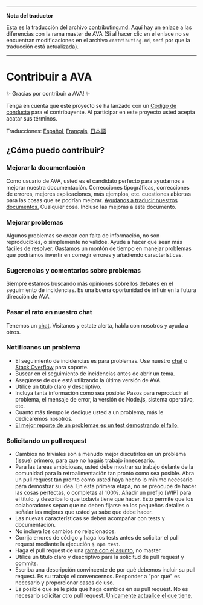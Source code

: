 ___
**Nota del traductor**

Esta es la traducción del archivo [contributing.md](https://github.com/sindresorhus/ava/blob/master/contributing.md). Aquí hay un [enlace](https://github.com/sindresorhus/ava/compare/d72723b9154f992b62b1e995bd7756cb93e7674c...master#diff-cc4aac3e9be04e0413c9520f223b493c) a las diferencias con la rama master de AVA (Si al hacer clic en el enlace no se encuentran modificaciones en el archivo `contributing.md`, será por que la traducción está actualizada).
___
# Contribuir a AVA

✨ Gracias por contribuir a AVA! ✨

Tenga en cuenta que este proyecto se ha lanzado con un [Código de conducta](code-of-conduct.md) para el contribuyente. Al participar en este proyecto usted acepta acatar sus términos.

Traducciones: [Español](https://github.com/sindresorhus/ava-docs/blob/master/es_ES/contributing.md), [Français](https://github.com/sindresorhus/ava-docs/blob/master/fr_FR/contributing.md), [日本語](https://github.com/sindresorhus/ava-docs/blob/master/ja_JP/contributing.md)

## ¿Cómo puedo contribuir?

### Mejorar la documentación

Como usuario de AVA, usted es el candidato perfecto para ayudarnos a mejorar nuestra documentación. Correcciones tipográficas, correcciones de errores, mejores explicaciones, más ejemplos, etc. cuestiones abiertas para las cosas que se podrían mejorar. [Ayudanos a traducir nuestros documentos.](https://github.com/sindresorhus/ava-docs) Cualquier cosa. Incluso las mejoras a este documento.

### Mejorar problemas

Algunos problemas se crean con falta de información, no son reproducibles, o simplemente no válidos. Ayude a hacer que sean más fáciles de resolver. Gastamos un montón de tiempo en manejar problemas que podríamos invertir en corregir errores y añadiendo características.

### Sugerencias y comentarios sobre problemas

Siempre estamos buscando más opiniones sobre los debates en el seguimiento de incidencias. Es una buena oportunidad de influir en la futura dirección de AVA.

### Pasar el rato en nuestro chat

Tenemos un [chat](https://gitter.im/sindresorhus/ava). Visitanos y estate alerta, habla con nosotros y ayuda a otros.

### Notificanos un problema

- El seguimiento de incidencias es para problemas. Use nuestro [chat](https://gitter.im/sindresorhus/ava) o [Stack Overflow](https://stackoverflow.com/questions/tagged/ava) para soporte.
- Buscar en el seguimiento de incidencias antes de abrir un tema.
- Asegúrese de que está utilizando la última versión de AVA.
- Utilice un título claro y descriptivo.
- Incluya tanta información como sea posible: Pasos para reproducir el problema, el mensaje de error, la versión de Node.js, sistema operativo, etc.
- Cuanto más tiempo le dedique usted a un problema, más le dedicaremos nosotros.
- [El mejor reporte de un problemae es un test demostrando el fallo.](https://twitter.com/sindresorhus/status/579306280495357953)

### Solicitando un pull request

- Cambios no triviales son a menudo mejor discutirlos en un problema (issue) primero, para que no hagáis trabajo innecesario.
- Para las tareas ambiciosas, usted debe mostrar su trabajo delante de la comunidad para la retroalimentación tan pronto como sea posible. Abra un pull request tan pronto como usted haya hecho lo mínimo necesario para demostrar su idea. En esta primera etapa, no se preocupe de hacer las cosas perfectas, o completas al 100%. Añadir un prefijo [WIP] para el título, y describa lo que todavía tiene que hacer. Esto permite que los colaboradores sepan que no deben fijarse en los pequeños detalles o señalar las mejoras que usted ya sabe que debe hacer.
- Las nuevas características se deben acompañar con tests y documentación.
- No incluya los cambios no relacionados.
- Corrija errores de código y haga los tests antes de solicitar el pull request mediante la ejecución `$ npm test`.
- Haga el pull request de una [rama con el asunto](https://github.com/dchelimsky/rspec/wiki/Topic-Branches), no master.
- Utilice un título claro y descriptivo para la solicitud de pull request y commits.
- Escriba una descripción convincente de por qué debemos incluir su pull request. Es su trabajo el convencernos. Responder a "por qué" es necesario y proporcionar casos de uso.
- Es posible que se le pida que haga cambios en su pull request. No es necesario solicitar otro pull request. [Unicamente actualice el que tiene.](https://github.com/RichardLitt/docs/blob/master/amending-a-commit-guide.md)
